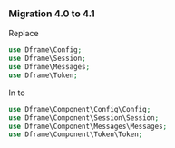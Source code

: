 ### Migration 4.0 to 4.1

Replace 
```php
use Dframe\Config;
use Dframe\Session;
use Dframe\Messages;
use Dframe\Token;
```

In to 
```php
use Dframe\Component\Config\Config;
use Dframe\Component\Session\Session;
use Dframe\Component\Messages\Messages;
use Dframe\Component\Token\Token;
```